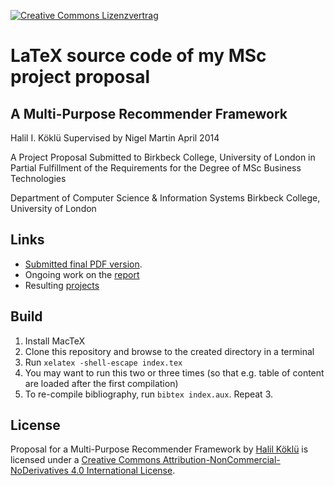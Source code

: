 <a rel="license" href="http://creativecommons.org/licenses/by-nc-nd/4.0/"><img alt="Creative Commons Lizenzvertrag" style="border-width:0" src="https://i.creativecommons.org/l/by-nc-nd/4.0/80x15.png" /></a>

# LaTeX source code of my MSc project proposal

## A Multi-Purpose Recommender Framework
Halil I. Köklü
Supervised by Nigel Martin
April 2014

A Project Proposal Submitted to
Birkbeck College, University of London
in Partial Fulfillment of the Requirements
for the Degree of MSc Business Technologies

Department of Computer Science & Information Systems
Birkbeck College, University of London

## Links

- [Submitted final PDF version](https://github.com/halk/msc-project-proposal/releases/download/final/MSc_Proposal_Halil_Koklu.pdf).
- Ongoing work on the [report](https://github.com/halk/msc-project-report)
- Resulting [projects](https://github.com/halk/recowise-vagrant)

## Build

1. Install MacTeX
2. Clone this repository and browse to the created directory in a terminal
3. Run `xelatex -shell-escape index.tex`
4. You may want to run this two or three times (so that e.g. table of content are loaded after the first compilation)
5. To re-compile bibliography, run `bibtex index.aux`. Repeat 3.

## License

<span xmlns:dct="http://purl.org/dc/terms/" property="dct:title">Proposal for a Multi-Purpose Recommender Framework</span> by <a xmlns:cc="http://creativecommons.org/ns#" href="https://github.com/halk/msc-project-proposal" property="cc:attributionName" rel="cc:attributionURL">Halil Köklü</a> is licensed under a <a rel="license" href="http://creativecommons.org/licenses/by-nc-nd/4.0/">Creative Commons Attribution-NonCommercial-NoDerivatives 4.0 International License</a>.
